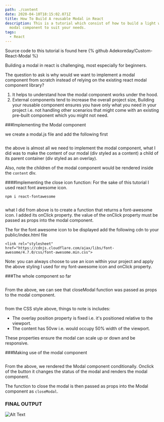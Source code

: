 ```yaml
---
path: ./content
date: 2020-04-10T18:15:02.071Z
title: How To Build A reusable Modal in React
description: This is a tutorial which consist of how to build a light weight
  modal component to suit your needs.
tags:
  - React
---
```

Source code to this tutorial is found here {% github Adekoreday/Custom-React-Modal %}

Building a modal in react is challenging, most especially for beginners.

The question to ask is why would we want to implement a modal component from scratch instead of relying on the existing react modal component library?

1. It helps to understand how the modal component works under the hood.
2. External components tend to increase the overall project size, Building your reusable component ensures you have only what you need in your project i.e. not handling other scenarios that might come with an existing pre-built component which you might not need.

\###Implementing the Modal component

we create a modal.js file and add the following first

```javascript

```

the above is almost all we need to implement the modal component, what I did was to make the content of our modal (div styled as a content) a child of its parent container (div styled as an overlay).

Also, note the children of the modal component would be rendered inside the `content` div.

\####Implementing the close icon function: For the sake of this tutorial I used react font awesome icon.

`npm i react-fontawesome`

```javascript

```

what I did from above is to create a function that returns a font-awesome icon. I added its onClick property. the value of the onClick property must be passed as props into the modal component.

The for the font awesome icon to be displayed add the following cdn to your public/index.html file

 `<link rel="stylesheet" href="https://cdnjs.cloudflare.com/ajax/libs/font-awesome/4.7.0/css/font-awesome.min.css">`

Note: you can always choose to use an icon within your project and apply the above styling I used for my font-awesome icon and onClick property.

\###The whole component so far

```javascript

```

From the above, we can see that closeModal function was passed as props to the modal component.

```css

```

from the CSS style above, things to note is includes:

* The overlay position property is fixed i.e. it's positioned relative to the viewport.
* The content has 50vw i.e. would occupy 50% width of the viewport.

These properties ensure the modal can scale up or down and be responsive.

\###Making use of the modal component

```javascript

```

From the above, we rendered the Modal component conditionally. Onclick of the button it changes the status of the modal and renders the modal component.

The function to close the modal is then passed as props into the Modal component as `closeModal`.

### FINAL OUTPUT

![Alt Text](https://thepracticaldev.s3.amazonaws.com/i/sygpgpv2zypyf9vkh2uk.gif)
